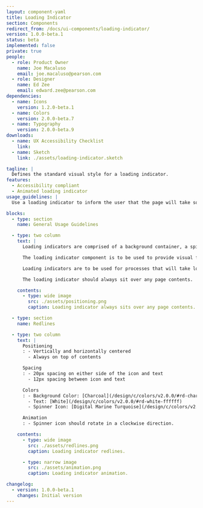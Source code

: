 ```yaml
---
layout: component-yaml
title: Loading Indicator
section: Components
redirect_from: /docs/ui-components/loading-indicator/
version: 1.0.0-beta.1
status: beta
implemented: false
private: true
people:
  - role: Product Owner
    name: Joe Macaluso
    email: joe.macaluso@pearson.com
  - role: Designer
    name: Ed Zee
    email: edward.zee@pearson.com
dependencies:
  - name: Icons
    version: 1.2.0-beta.1
  - name: Colors
    version: 2.0.0-beta.7
  - name: Typography
    version: 2.0.0-beta.9
downloads:
  - name: UX Accessibility Checklist
    link:
  - name: Sketch
    link: ./assets/loading-indicator.sketch

tagline: |
  Defines the standard visual style for a loading indicator.
features:
  - Accessibility compliant
  - Animated loading indicator
usage_guidelines: |
  Use a loading indicator to inform the user that the page will take some time to load.

blocks:
  - type: section
    name: General Usage Guidelines

  - type: two column
    text: |
      Loading indicators are comprised of a background container, a spinner icon, and loading indication text.

      The loading indicator component is to be used to provide visual feedback to the user that they have initiated a process.

      Loading indicators are to be used for processes that will take longer than one second.  We do this to keep the user's attention.  Do not use loading indicators for processes that are faster than one second as this may cause users to wonder what they missed if the indicator disappears too quickly.

      The loading indicator should always sit over any page contents.  It should be positioned vertically and horizontally centered in the viewport.

    contents:
      - type: wide image
        src: ./assets/positioning.png
        caption: Loading indicator always sits over any page contents.

  - type: section
    name: Redlines

  - type: two column
    text: |
      Positioning
      : - Vertically and horizontally centered
        - Always on top of contents

      Spacing
      : - 20px spacing on either side of the icon and text
        - 12px spacing between icon and text

      Colors
      : - Background Color: [Charcoal](/design/c/colors/v2.0.0/#rd-charcoal-252525)
        - Text: [White](/design/c/colors/v2.0.0/#rd-white-ffffff)
        - Spinner Icon: [Digital Marine Turquoise](/design/c/colors/v2.0.0/#rd-digital-marine-turquoise-19A5A3)

      Animation
      : - Spinner icon should rotate in a clockwise direction.

    contents:
      - type: wide image
        src: ./assets/redlines.png
        caption: Loading indicator redlines.

      - type: narrow image
        src: ./assets/animation.png
        caption: Loading indicator animation.

changelog:
  - version: 1.0.0-beta.1
    changes: Initial version
---
```

